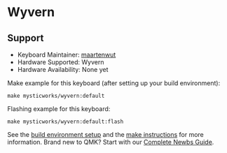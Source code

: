 # Wyvern

## Support
* Keyboard Maintainer: [maartenwut](https://github.com/maartenwut)
* Hardware Supported: Wyvern
* Hardware Availability: None yet

Make example for this keyboard (after setting up your build environment):

    make mysticworks/wyvern:default

Flashing example for this keyboard:

    make mysticworks/wyvern:default:flash

See the [build environment setup](https://docs.qmk.fm/#/getting_started_build_tools) and the [make instructions](https://docs.qmk.fm/#/getting_started_make_guide) for more information. Brand new to QMK? Start with our [Complete Newbs Guide](https://docs.qmk.fm/#/newbs).